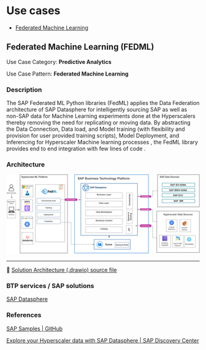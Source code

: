 # Use cases

- [Federated Machine Learning](/advanced-analytics/README.md#federated-machine-learning-fedml)

## Federated Machine Learning (FEDML)

Use Case Category: **Predictive Analytics**

Use Case Pattern: **Federated Machine Learning**


### Description

The SAP Federated ML Python libraries (FedML) applies the Data Federation architecture of SAP Datasphere for intelligently sourcing SAP as well as non-SAP data for Machine Learning experiments done at the Hyperscalers thereby removing the need for replicating or moving data. By abstracting the Data Connection, Data load, and Model training (with flexibility and provision for user provided training scripts), Model Deployment, and Inferencing for Hyperscaler Machine learning processes , the FedML library provides end to end integration with few lines of code .

### Architecture

![](images/fedml.png)

---

:link: [Solution Architecture (.drawio) source file](architectures/fedml.drawio)

### BTP services / SAP solutions

[SAP Datasphere](https://discovery-center.cloud.sap/#/serviceCatalog/a62771ea-b7bf-4746-9d4b-fec20ade5281)

### References

[SAP Samples | GitHub ](https://github.com/SAP-samples/data-warehouse-cloud-fedml)

[Explore your Hyperscaler data with SAP Datasphere | SAP Discovery Center](https://discovery-center.cloud.sap/missiondetail/3656/3699/)
